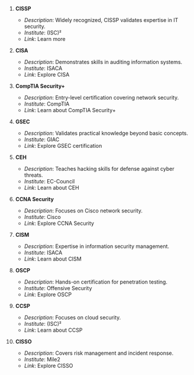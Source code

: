 1. **CISSP**
   - *Description*: Widely recognized, CISSP validates expertise in IT security.
   - *Institute*: (ISC)²
   - *Link*: Learn more 

2. **CISA**
   - *Description*: Demonstrates skills in auditing information systems.
   - *Institute*: ISACA
   - *Link*: Explore CISA 

3. **CompTIA Security+**
   - *Description*: Entry-level certification covering network security.
   - *Institute*: CompTIA
   - *Link*: Learn about CompTIA Security+ 

4. **GSEC**
   - *Description*: Validates practical knowledge beyond basic concepts.
   - *Institute*: GIAC
   - *Link*: Explore GSEC certification 

5. **CEH**
   - *Description*: Teaches hacking skills for defense against cyber threats.
   - *Institute*: EC-Council
   - *Link*: Learn about CEH 

6. **CCNA Security**
   - *Description*: Focuses on Cisco network security.
   - *Institute*: Cisco
   - *Link*: Explore CCNA Security 

7. **CISM**
   - *Description*: Expertise in information security management.
   - *Institute*: ISACA
   - *Link*: Learn about CISM 

8. **OSCP**
   - *Description*: Hands-on certification for penetration testing.
   - *Institute*: Offensive Security
   - *Link*: Explore OSCP 

9. **CCSP**
   - *Description*: Focuses on cloud security.
   - *Institute*: (ISC)²
   - *Link*: Learn about CCSP 

10. **CISSO**
    - *Description*: Covers risk management and incident response.
    - *Institute*: Mile2
    - *Link*: Explore CISSO 

